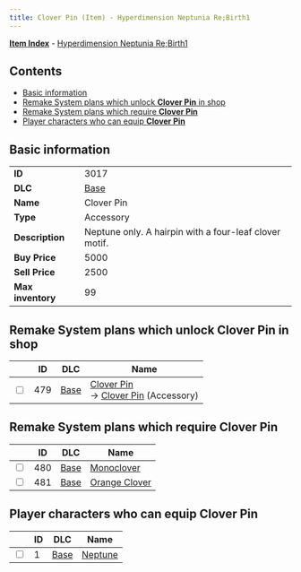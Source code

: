 ```yaml
---
title: Clover Pin (Item) - Hyperdimension Neptunia Re;Birth1
---
```


[**Item Index**](/neptunia/rb1/item/index.html) - [Hyperdimension Neptunia Re;Birth1](/neptunia/rb1)

## Contents

- [Basic information](#basic-information)
- [Remake System plans which unlock **Clover Pin** in shop](#remake-system-plans-which-unlock-clover-pin-in-shop)
- [Remake System plans which require **Clover Pin**](#remake-system-plans-which-require-clover-pin)
- [Player characters who can equip **Clover Pin**](#player-characters-who-can-equip-clover-pin)

## Basic information

|   |   |
| -- | -- |
| **ID** | 3017 |
| **DLC** | [Base](/neptunia/rb1/dlc/1-base.html) |
| **Name** | Clover Pin |
| **Type** | Accessory |
| **Description** | Neptune only. A hairpin with a four-leaf clover motif. |
| **Buy Price** | 5000 |
| **Sell Price** | 2500 |
| **Max inventory** | 99 |


## Remake System plans which unlock **Clover Pin** in shop

|    | ID | DLC | Name |
| -- | -- | --- | ---- |
| <input type="checkbox" id="rb1-remake-1-479" class="trackbox" /> | 479 | [Base](/neptunia/rb1/dlc/1-base.html) | [Clover Pin](/neptunia/rb1/remake/1-479-clover-pin.html)<br /> → [Clover Pin](/neptunia/rb1/item/1-3017-clover-pin.html) (Accessory) |


## Remake System plans which require **Clover Pin**

|    | ID | DLC | Name |
| -- | -- | --- | ---- |
| <input type="checkbox" id="rb1-quest-1-480" class="trackbox" /> | 480 | [Base](/neptunia/rb1/dlc/1-base.html) | [Monoclover](/neptunia/rb1/quest/1-480-monoclover.html) |
| <input type="checkbox" id="rb1-quest-1-481" class="trackbox" /> | 481 | [Base](/neptunia/rb1/dlc/1-base.html) | [Orange Clover](/neptunia/rb1/quest/1-481-orange-clover.html) |


## Player characters who can equip **Clover Pin**

|    | ID | DLC | Name |
| -- | -- | --- | ---- |
| <input type="checkbox" id="rb1-player-1-1" class="trackbox" /> | 1 | [Base](/neptunia/rb1/dlc/1-base.html) | [Neptune](/neptunia/rb1/player/1-1-neptune.html) |
